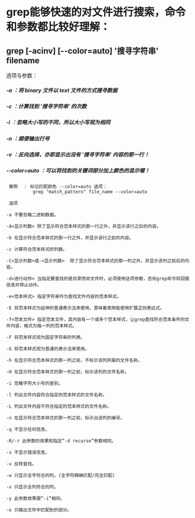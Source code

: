 #  grep能够快速的对文件进行搜索，命令和参数都比较好理解：

## grep [-acinv] [--color=auto] '搜寻字符串' filename

选项与参数：

 #####   -a ：将 binary 文件以 text 文件的方式搜寻数据
 #####  -c ：计算找到 '搜寻字符串' 的次数
 #####   -i ：忽略大小写的不同，所以大小写视为相同
 #####  -n ：顺便输出行号
 #####  -v ：反向选择，亦即显示出没有 '搜寻字符串' 内容的那一行！
 ##### --color=auto ：可以将找到的关键词部分加上颜色的显示喔！
     
     案例  ： 标记匹配颜色 --color=auto 选项：
              grep "match_pattern" file_name --color=auto
              
```              
 选项

-a 不要忽略二进制数据。

-A<显示列数> 除了显示符合范本样式的那一行之外，并显示该行之后的内容。

-b 在显示符合范本样式的那一行之外，并显示该行之前的内容。

-c 计算符合范本样式的列数。

-C<显示列数>或-<显示列数>  除了显示符合范本样式的那一列之外，并显示该列之前后的内容。

-d<进行动作> 当指定要查找的是目录而非文件时，必须使用这项参数，否则grep命令将回报信息并停止动作。

-e<范本样式> 指定字符串作为查找文件内容的范本样式。

-E 将范本样式为延伸的普通表示法来使用，意味着使用能使用扩展正则表达式。

-f<范本文件> 指定范本文件，其内容有一个或多个范本样式，让grep查找符合范本条件的文件内容，格式为每一列的范本样式。

-F 将范本样式视为固定字符串的列表。

-G 将范本样式视为普通的表示法来使用。

-h 在显示符合范本样式的那一列之前，不标示该列所属的文件名称。

-H 在显示符合范本样式的那一列之前，标示该列的文件名称。

-i 忽略字符大小写的差别。

-l 列出文件内容符合指定的范本样式的文件名称。

-L 列出文件内容不符合指定的范本样式的文件名称。

-n 在显示符合范本样式的那一列之前，标示出该列的编号。

-q 不显示任何信息。

-R/-r 此参数的效果和指定“-d recurse”参数相同。

-s 不显示错误信息。

-v 反转查找。

-w 只显示全字符合的列。(全字符精确匹配/完全匹配)

-x 只显示全列符合的列。

-y 此参数效果跟“-i”相同。

-o 只输出文件中匹配到的部分。 
```
     
